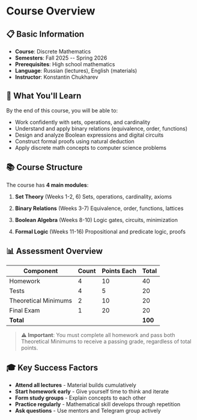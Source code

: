 # Course Overview

## 📋 Basic Information

- **Course**: Discrete Mathematics
- **Semesters**: Fall 2025 -- Spring 2026
- **Prerequisites**: High school mathematics
- **Language**: Russian (lectures), English (materials)
- **Instructor**: Konstantin Chukharev

## 🎯 What You'll Learn

By the end of this course, you will be able to:

- Work confidently with sets, operations, and cardinality
- Understand and apply binary relations (equivalence, order, functions)
- Design and analyze Boolean expressions and digital circuits
- Construct formal proofs using natural deduction
- Apply discrete math concepts to computer science problems

## 📚 Course Structure

The course has **4 main modules**:

1. **Set Theory** (Weeks 1-2, 6)
Sets, operations, cardinality, axioms

2. **Binary Relations** (Weeks 3-7)
Equivalence, order, functions, lattices

3. **Boolean Algebra** (Weeks 8-10)
Logic gates, circuits, minimization

4. **Formal Logic** (Weeks 11-16)
Propositional and predicate logic, proofs

## 📊 Assessment Overview

| Component | Count | Points Each | Total |
|-----------|-------|-------------|-------|
| Homework | 4 | 10 | 40 |
| Tests | 4 | 5 | 20 |
| Theoretical Minimums | 2 | 10 | 20 |
| Final Exam | 1 | 20 | 20 |
| **Total** | | | **100** |

> **⚠️ Important**: You must complete all homework and pass both Theoretical Minimums to receive a passing grade, regardless of total points.

## 🎓 Key Success Factors

- **Attend all lectures** - Material builds cumulatively
- **Start homework early** - Give yourself time to think and iterate
- **Form study groups** - Explain concepts to each other
- **Practice regularly** - Mathematical skill develops through repetition
- **Ask questions** - Use mentors and Telegram group actively
